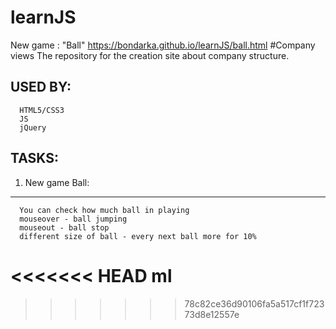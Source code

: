 # learnJS
New game : "Ball"   https://bondarka.github.io/learnJS/ball.html
#Company views
The repository for the 	creation site about company 	structure.

USED BY: 
------------ 


      HTML5/CSS3          
      JS
      jQuery

TASKS: 
------------ 

1. New game Ball:
------------------------------------------------------------------------ 

      You can check how much ball in playing
      mouseover - ball jumping
      mouseout - ball stop
      different size of ball - every next ball more for 10%
      
<<<<<<< HEAD
ml
=======
>>>>>>> 78c82ce36d90106fa5a517cf1f72373d8e12557e
